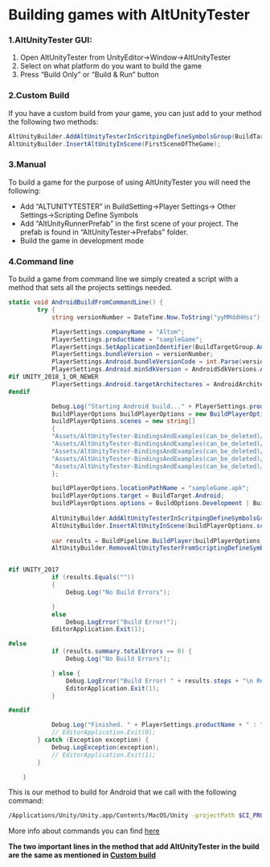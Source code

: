 # Building games with AltUnityTester

### 1.AltUnityTester GUI:

1. Open AltUnityTester from UnityEditor->Window->AltUnityTester
2. Select on what platform do you want to build the game
3. Press “Build Only” or “Build & Run” button



### 2.Custom Build

If you have a custom build from your game, you can just add to your method the following two methods:

``` c#
AltUnityBuilder.AddAltUnityTesterInScritpingDefineSymbolsGroup(BuildTargetGroup.Android);//Target group for which you are building
AltUnityBuilder.InsertAltUnityInScene(FirstSceneOfTheGame);
```


### 3.Manual

To build a game for the purpose of using AltUnityTester you will need the following:

* Add “ALTUNITYTESTER” in BuildSetting->Player Settings-> Other Settings->Scripting Define Symbols
* Add “AltUnityRunnerPrefab” in the first scene of your project. The prefab is found in “AltUnityTester->Prefabs” folder.
* Build the game in development mode


### 4.Command line

To build a game from command line we simply created a script with a method that sets all the projects settings needed.
```c#
static void AndroidBuildFromCommandLine() {
        try {
            string versionNumber = DateTime.Now.ToString("yyMMddHHss");

            PlayerSettings.companyName = "Altom";
            PlayerSettings.productName = "sampleGame";
            PlayerSettings.SetApplicationIdentifier(BuildTargetGroup.Android, "fi.altom.altunitytester");
            PlayerSettings.bundleVersion = versionNumber;
            PlayerSettings.Android.bundleVersionCode = int.Parse(versionNumber);
            PlayerSettings.Android.minSdkVersion = AndroidSdkVersions.AndroidApiLevel23;
#if UNITY_2018_1_OR_NEWER
            PlayerSettings.Android.targetArchitectures = AndroidArchitecture.ARMv7;
#endif

            Debug.Log("Starting Android build..." + PlayerSettings.productName + " : " + PlayerSettings.bundleVersion);
            BuildPlayerOptions buildPlayerOptions = new BuildPlayerOptions();
            buildPlayerOptions.scenes = new string[]
            {
            "Assets/AltUnityTester-BindingsAndExamples(can_be_deleted)/Scenes/Scene 1 AltUnityDriverTestScene.unity",
            "Assets/AltUnityTester-BindingsAndExamples(can_be_deleted)/Scenes/Scene 2 Draggable Panel.unity",
            "Assets/AltUnityTester-BindingsAndExamples(can_be_deleted)/Scenes/Scene 3 Drag And Drop.unity",
            "Assets/AltUnityTester-BindingsAndExamples(can_be_deleted)/Scenes/Scene 4 No Cameras.unity",
            "Assets/AltUnityTester-BindingsAndExamples(can_be_deleted)/Scenes/Scene 5 Keyboard Input.unity"
            };

            buildPlayerOptions.locationPathName = "sampleGame.apk";
            buildPlayerOptions.target = BuildTarget.Android;
            buildPlayerOptions.options = BuildOptions.Development | BuildOptions.AutoRunPlayer;
            
			AltUnityBuilder.AddAltUnityTesterInScritpingDefineSymbolsGroup(BuildTargetGroup.Android);
			AltUnityBuilder.InsertAltUnityInScene(buildPlayerOptions.scenes[0]);
            
			var results = BuildPipeline.BuildPlayer(buildPlayerOptions);
            AltUnityBuilder.RemoveAltUnityTesterFromScriptingDefineSymbols(BuildTargetGroup.Android);


#if UNITY_2017
            if (results.Equals(""))
            {
                Debug.Log("No Build Errors");

            }
            else
                Debug.LogError("Build Error!");
            EditorApplication.Exit(1);

#else
            if (results.summary.totalErrors == 0) {
                Debug.Log("No Build Errors");

            } else {
                Debug.LogError("Build Error! " + results.steps + "\n Result: " + results.summary.result + "\n Stripping info: " + results.strippingInfo);
                EditorApplication.Exit(1);
            }

#endif

            Debug.Log("Finished. " + PlayerSettings.productName + " : " + PlayerSettings.bundleVersion);
            // EditorApplication.Exit(0);
        } catch (Exception exception) {
            Debug.LogException(exception);
            // EditorApplication.Exit(1);
        }

    }
``` 
This is our method to build for Android that we call with the following command:
```bash
/Applications/Unity/Unity.app/Contents/MacOS/Unity -projectPath $CI_PROJECT_DIR -executeMethod BuildAltUnityTester.AndroidBuildFromCommandLine -logFile buildAndroid.log -quit
```
More info about commands you can find [here](https://docs.unity3d.com/Manual/CommandLineArguments.html)

**The two important lines in the method that add AltUnityTester in the build are the same as mentioned in [Custom build](#2.custom-build)**


